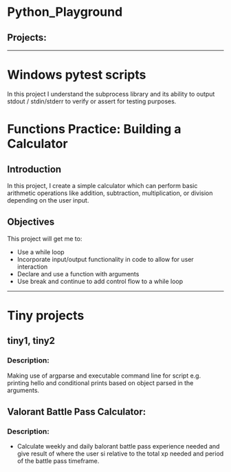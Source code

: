 # Python_Playground

## Projects:
---
# Windows pytest scripts
In this project I understand the subprocess library and its ability to output stdout / stdin/stderr to verify or assert for testing purposes.


# Functions Practice: Building a Calculator
## Introduction 

In this project, I create a simple calculator which can perform basic arithmetic operations like addition, subtraction, multiplication, or division depending on the user input.

## Objectives

This project will get me to:

- Use a while loop 
- Incorporate input/output functionality in code to allow for user interaction  
- Declare and use a function with arguments 
- Use break and continue to add control flow to a while loop 


---
# Tiny projects
## tiny1, tiny2 

### Description: 
Making use of argparse and executable command line for script
e.g. printing hello and conditional prints based on object parsed in the arguments.

## Valorant Battle Pass Calculator:

### Description:
- Calculate weekly and daily balorant battle pass experience needed and give result of where the user si relative to the total xp needed and period of the battle pass timeframe.




